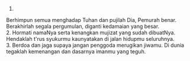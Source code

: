 1.
Berhimpun semua menghadap Tuhan
dan pujilah Dia, Pemurah benar.
Berakhirlah segala pergumulan,
diganti kedamaian yang besar.
<br>
2.
Hormati namaNya serta kenangkan
mujizat yang sudah dibuatNya.
Hendaklah t'rus syukurmu kaunyatakan
di jalan hidupmu seluruhnya.
<br>
3.
Berdoa dan jaga supaya jangan
penggoda merugikan jiwamu.
Di dunia tegaklah kemenangan
dan dasarnya imanmu yang teguh.
